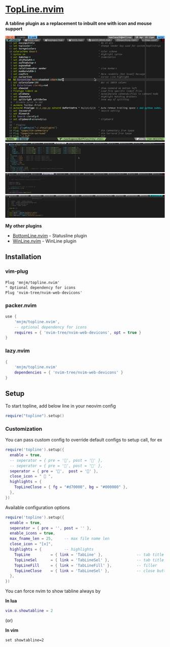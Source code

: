 # [TopLine.nvim](https://github.com/mnjm/topline.nvim)

**A tabline plugin as a replacement to inbuilt one with icon and mouse support**

![Demo Gi](https://github.com/mnjm/github-media-repo/blob/main/topline.nvim/demo1.gif?raw=true)
![Demo Gi](https://github.com/mnjm/github-media-repo/blob/main/topline.nvim/demo.gif?raw=true)
![Demo SS](https://github.com/mnjm/github-media-repo/blob/main/topline.nvim/ss1.png?raw=true)
![Demo SS](https://github.com/mnjm/github-media-repo/blob/main/topline.nvim/ss2.png?raw=true)

**My other plugins**
- [BottomLine.nvim](https://github.com/mnjm/bottomline.nvim) - Statusline plugin
- [WinLine.nvim](https://github.com/mnjm/winline.nvim) - WinLine plugin

## Installation

### vim-plug
```vim
Plug 'mnjm/topline.nvim'
" Optional dependency for icons
Plug 'nvim-tree/nvim-web-devicons'
```
### packer.nvim
```lua
use {
    'mnjm/topline.nvim',
    -- optional dependency for icons 
    requires = { 'nvim-tree/nvim-web-devicons', opt = true }
}
```
### lazy.nvim
```lua
{
    'mnjm/topline.nvim'
    dependencies = { 'nvim-tree/nvim-web-devicons' }
}
```
## Setup
To start topline, add below line in your neovim config
```lua
require("topline").setup()
```
### Customization
You can pass custom config to override default configs to setup call, for ex
```lua
require('topline').setup({
  enable = true,
  -- seperator = { pre = '', post = '' },
  -- seperator = { pre = '', post = '' },
  seperator = { pre = '',  post = '' },
  close_icon = " 󰅘 ",
  highlights = {
    TopLineClose = { fg = "#d70000", bg = "#000000" },
  },
})
```
Available configuration options
```lua
require('topline').setup({
  enable = true,
  seperator = { pre = '', post = '' },
  enable_icons = true,
  max_fname_len = 25,     -- max file name len
  close_icon = "[x]",
  highlights = {          -- highlights
    TopLine         = { link = 'TabLine' },               -- tab title
    TopLineSel      = { link = 'TabLineSel' },            -- tab title [Focused]
    TopLineFill     = { link = 'TabLineFill' },           -- filler
    TopLineClose    = { link = 'TabLineSel' },            -- close button
  },
})
```
You can force nvim to show tabline always by

**In lua**
```lua
vim.o.showtabline = 2
```
(or)

**In vim**
```vim
set showtabline=2
```
